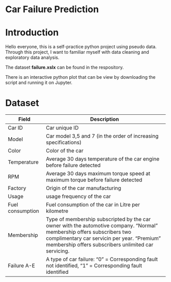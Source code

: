 # Car Failure Prediction 

<h1>Introduction</h1>

<p>
Hello everyone, this is a self-practice python project using pseudo data. Through this project, I want to familiar myself with data cleaning and exploratory data analysis.  

The dataset <b>failure.xslx</b> can be found in the respository. 

There is an interactive python plot that can be view by downloading the script and running it on Jupyter.  
</p>

<h1>Dataset</h1>

|Field      |Description    |
| ------------- | -------------  |
| Car ID        | Car unique ID  |
| Model  | Car model 3,5 and 7 (in the order of increasing specifications)  |
|Color   | Color of the car|
|Temperature| Average 30 days temperature of the car engine before failure detected|
|RPM   | Average 30 days maximum torque speed at maximum torque before failure detected|
|Factory| Origin of the car manufacturing |
|Usage| usage frequency of the car |
|Fuel consumption| Fuel consumption of the car in Litre per kilometre |
|Membership| Type of membership subscripted by the car owner with the automotive company. “Normal” membership offers subscribers two complimentary car servicin per year. “Premium” membership offers subscribers unlimited car servicing.|
|Failure A-E| A type of car failure: “0” = Corresponding fault not identified, “1” = Corresponding fault identified|
